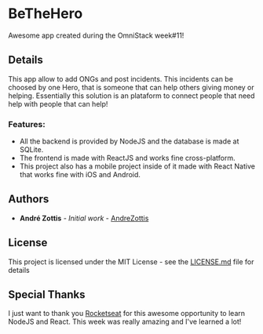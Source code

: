 # BeTheHero
Awesome app created during the OmniStack week#11! 

## Details
This app allow to add ONGs and post incidents. 
This incidents can be choosed by one Hero, that is someone that can help others giving money or helping. 
Essentially this solution is an plataform to connect people that need help with people that can help!

 ### Features:
 - All the backend is provided by NodeJS and the database is made at SQLite.
 - The frontend is made with ReactJS and works fine cross-platform.
 - This project also has a mobile project inside of it made with React Native that works fine with iOS and Android.
 
## Authors

* **André Zottis** - *Initial work* - [AndreZottis](https://github.com/andrezottis)

## License

This project is licensed under the MIT License - see the [LICENSE.md](LICENSE.md) file for details

## Special Thanks
I just want to thank you [Rocketseat](https://rocketseat.com.br) for this awesome opportunity to learn NodeJS and React. This week was really amazing and I've learned a lot!
